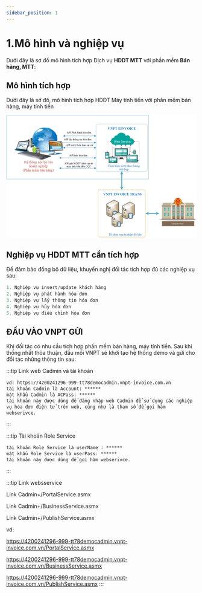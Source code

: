 ```yaml
---
sidebar_position: 1
---
```


# 1.Mô hình và nghiệp vụ

Dưới đây là sơ đồ mô hình tích hợp Dịch vụ **HDDT MTT** với phần mềm **Bán hàng, MTT**:


## Mô hình tích hợp 

Dưới đây là sơ đồ, mô hình tích hợp HDDT Máy tính tiền với phần mềm bán hàng, máy tính tiền

![Docusaurus Plushie](./1/MoHinh.png)


## Nghiệp vụ HDDT MTT cần tích hợp 

Để đảm bảo đồng bộ dữ liệu, khuyến nghị đối tác tích hợp đủ các nghiệp vụ sau:

```jsx title="Danh sách nghiệp vụ HDDT MTT quan trọng"
1. Nghiệp vụ insert/update khách hàng
2. Nghiệp vụ phát hành hóa đơn
3. Nghiệp vụ lấy thông tin hóa đơn
4. Nghiệp vụ hủy hóa đơn
5. Nghiệp vụ điều chỉnh hóa đơn
```

## ĐẦU VÀO VNPT GỬI
Khi đối tác có nhu cầu tích hợp phần mềm bán hàng, máy tính tiền. Sau khi thống nhất thỏa thuận, đầu mối VNPT sẽ khởi tạo hệ thống demo và gửi cho đối tác những thông tin sau: 

:::tip Link web Cadmin và tài khoản

    vd: https://4200241296-999-tt78democadmin.vnpt-invoice.com.vn
    tài khoản Cadmin là Account: ****** 
    mật khẩu Cadmin là ACPass: ******
    tài khoản này được dùng để đăng nhập web Cadmin để sử dụng các nghiệp vụ hóa đơn điện tử trên web, cũng như là tham số để gọi hàm webserivce. 
:::

:::tip Tài khoản Role Service

    tài khoản Role Service là userName : ****** 
    mật khẩu Role Service là userPass: ******
    tài khoản này được dùng để gọi hàm webserivce. 
:::

:::tip Link websservice

Link Cadmin+/PortalService.asmx

Link Cadmin+/BusinessService.asmx

Link Cadmin+/PublishService.asmx

vd: 

https://4200241296-999-tt78democadmin.vnpt-invoice.com.vn/PortalService.asmx

https://4200241296-999-tt78democadmin.vnpt-invoice.com.vn/BusinessService.asmx

https://4200241296-999-tt78democadmin.vnpt-invoice.com.vn/PublishService.asmx
:::